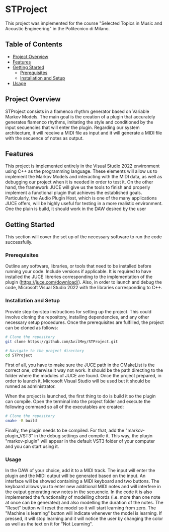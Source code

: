 # STProject
This project was implemented for the course "Selected Topics in Music and Acoustic Engineering" in the Politecnico di Milano. 

## Table of Contents

- [Project Overview](#project-overview)
- [Features](#features)
- [Getting Started](#getting-started)
  - [Prerequisites](#prerequisites)
  - [Installation and Setup](#installation-and-setup)
- [Usage](#usage)

## Project Overview

STProject consists in a flamenco rhythm generator based on Variable Markov Models. The main goal is the creation of a plugin that accurately generates flamenco rhythms, imitating the style and conditioned by the input secuencies that will enter the plugin. 
Regarding our system architecture, it will receive a MIDI file as input and it will generate a MIDI file with the secuence of notes as output.

## Features

This project is implemented entirely in the Visual Studio 2022 environment using C++ as the programming language. These elements will allow us to implement the Markov Models and interacting with the MIDI data, as well as debugging our project when it is needed in order to test it.
On the other hand, the framework JUCE will give us the tools to finish and properly implement a functional plugin that achieves the established goals. Particularly, the Audio Plugin Host, which is one of the many applications JUCE offers, will be highly useful for testing in a more realistic environment. One the pluin is build, it should work in the DAW desired by the user

## Getting Started

This section will cover the set up of the necessary software to run the code successfully.

### Prerequisites

Outline any software, libraries, or tools that need to be installed before running your code. Include versions if applicable.
It is required to have installed the JUCE libreries corresponding to the implementation of the plugin (https://juce.com/download/).
Also, in order to launch and debug the code, Microsoft Visual Studio 2022 with the libraries corresponding to C++.


### Installation and Setup

Provide step-by-step instructions for setting up the project. This could involve cloning the repository, installing dependencies, and any other necessary setup procedures.
Once the prerequisites are fulfilled, the project can be cloned as follows:

```bash
# Clone the repository
git clone https://github.com/AvilMey/STProject.git

# Navigate to the project directory
cd STProject
```
First of all, you have to make sure the JUCE path in the CMakeList is the correct one, otherwise it way not work. It should be the path directing to the folder where the modules of JUCE are found.
Once the project prepared, in order to launch it, Microsoft Visual Studio will be used but it should be runned as administrator.

When the project is launched, the first thing to do is build it so the plugin can compile. Open the terminal into the project folder and execute the following command so all of the executables are created:

```bash
# Clone the repository
cmake -B build
```

Finally, the plugin needs to be compiled. For that, add the "markov-plugin_VST3" in the debug settings and compile it. This way, the plugin "markov-plugin" will appear in the default VST3 folder of your computer and you can start using it.

### Usage

In the DAW of your choice, add it to a MIDI track. The input will enter the plugin and the MIDI output will be generated based on the input. An interface will be showed containing a MIDI keyboard and two buttons. 
The keyboard allows you to enter new additional MIDI notes and will interfere in the output generating new notes in the secuencie. In the code it is also implemented the functionality of modelling chords (i.e. more than one note at once can be generated) and also modelling the duration of the notes. 
The "Reset" button will reset the model so it will start learning from zero.
The "Machine is learning" button will indicate whenever the model is learning. If pressed, it will stop learning and it will notice the user by changing the color as well as the text on it for "Not Learning".

